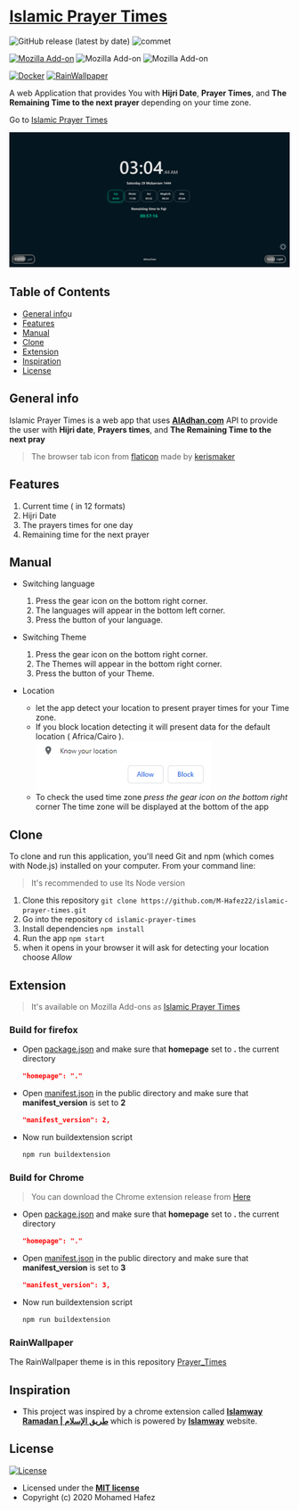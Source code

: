 
# [Islamic Prayer Times](https://m-hafez22.github.io/islamic-prayer-times/)

![GitHub release (latest by date)](https://img.shields.io/github/v/release/m-hafez22/islamic-prayer-times)
![commet](https://img.shields.io/github/commits-since/m-hafez22/islamic-prayer-times/v1.1.4.svg?logo=github)

[![Mozilla Add-on](https://img.shields.io/badge/-Mozilla_Add--on-20123A?logo=firefox)](https://addons.mozilla.org/en-US/firefox/addon/islamic-prayer-times/)
![Mozilla Add-on](https://img.shields.io/amo/users/islamic-prayer-times?style=falt&logo=firefox)
![Mozilla Add-on](https://img.shields.io/amo/stars/islamic-prayer-times)

[![Docker](https://img.shields.io/badge/-Docker_Image-2497EC?style=for-the-badge&logoColor=fff&logo=docker)](https://hub.docker.com/r/mohamedhafez/islamic_prayer_times)
[![RainWallpaper](https://img.shields.io/badge/RainWallpaper-100000?style=for-the-badge&logo=github)](https://github.com/M-Hafez22/Prayer_Times)

A web Application that provides You with **Hijri Date**, **Prayer Times**, and **The Remaining Time to the next prayer** depending on your time zone.

Go to [Islamic Prayer Times](https://m-hafez22.github.io/islamic-prayer-times/)

![App preview](./Readme_assets/app-preview.png)

## Table of Contents

- [General info](#general-info)u
- [Features](#features)
- [Manual](#manual)
- [Clone](#clone)
- [Extension](#extension)
- [Inspiration](#inspiration)
- [License](#license)

## General info

Islamic Prayer Times is a web app that uses **[AlAdhan.com](https://aladhan.com/prayer-times-api)** API to provide the user with **Hijri date**, **Prayers times**, and **The Remaining Time to the next pray**

> The browser tab icon from [flaticon](https://www.flaticon.com) made by [kerismaker](https://www.flaticon.com/authors/kerismaker)

## Features

1. Current time ( in 12 formats)
2. Hijri Date
3. The prayers times for one day
4. Remaining time for the next prayer

## Manual

- Switching language
  1. Press the gear icon on the bottom right corner.
  2. The languages will appear in the bottom left corner.
  3. Press the button of your language.

- Switching Theme
  1. Press the gear icon on the bottom right corner.
  2. The Themes will appear in the bottom right corner.
  3. Press the button of your Theme.

- Location
  - let the app detect your location to present prayer times for your Time zone.
  - If you block location detecting it will present data for the default location ( Africa/Cairo ).
  ![press Allow](./Readme_assets/allow.png)
  - To check the used time zone *press the gear icon on the bottom right* corner The time zone will be displayed at the bottom of the app

## Clone

To clone and run this application, you'll need Git and npm (which comes with Node.js) installed on your computer.
From your command line:

> It's recommended to use lts Node version

1. Clone this repository
  `git clone https://github.com/M-Hafez22/islamic-prayer-times.git`
2. Go into the repository
  `cd islamic-prayer-times`
3. Install dependencies
  `npm install`
4. Run the app
  `npm start`
5. when it opens in your browser it will ask for detecting your location choose *Allow*

## Extension

> It's available on Mozilla Add-ons as [Islamic Prayer Times](https://addons.mozilla.org/en-US/firefox/addon/islamic-prayer-times/)

### Build for firefox

- Open [package.json](./package.json) and make sure that **homepage** set to **.** the current directory

  ```json
  "homepage": "."
  ```

- Open [manifest.json](./public/manifest.json) in the public directory and make sure that **manifest_version** is set to **2**

  ```json
  "manifest_version": 2,
  ```

- Now run buildextension script

  ```bash
  npm run buildextension
  ```

### Build for Chrome

> You can download the Chrome extension release from [Here](https://github.com/M-Hafez22/islamic-prayer-times/releases/download/v1.1.5/islamic-prayer-times-chrome-extention-v1.1.5.zip)

- Open [package.json](./package.json) and make sure that **homepage** set to **.** the current directory

  ```json
  "homepage": "."
  ```

- Open [manifest.json](./public/manifest.json) in the public directory and make sure that **manifest_version** is set to **3**

  ```json
  "manifest_version": 3,
  ```

- Now run buildextension script

  ```bash
  npm run buildextension
  ```

### RainWallpaper

The RainWallpaper theme is in this repository [Prayer_Times](https://github.com/M-Hafez22/Prayer_Times)

## Inspiration

- This project was inspired by a chrome extension called **[Islamway Ramadan | طريق الإسلام](https://chrome.google.com/webstore/detail/islamway-ramadan-%D8%B7%D8%B1%D9%8A%D9%82-%D8%A7%D9%84%D8%A5/mcbgkoikidgnmbekipnnhhhjhcaioflb)** which is powered by **[Islamway](https://ar.islamway.net/)** website.

## License

[![License](http://img.shields.io/:license-mit-blue.svg?style=flat-square&logo=license)](/LICENSE)

- Licensed under the **[MIT license](LICENSE)**
- Copyright (c) 2020 Mohamed Hafez
